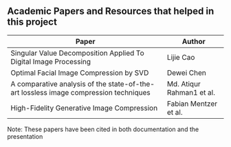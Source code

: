 ## Academic Papers and Resources that helped in this project


| Paper                                                                                | Author                    | 
|--------------------------------------------------------------------------------------|---------------------------|
| Singular Value Decomposition Applied To Digital Image Processing                     | Lijie Cao                 | 
| Optimal Facial Image Compression by SVD                                              | Dewei Chen                | 
| A comparative analysis of the state-of-the-art lossless image compression techniques | Md. Atiqur Rahman1 et al. | 
| High-Fidelity Generative Image Compression                                           | Fabian Mentzer et al.     |   

Note: These papers have been cited in both documentation and the presentation 
